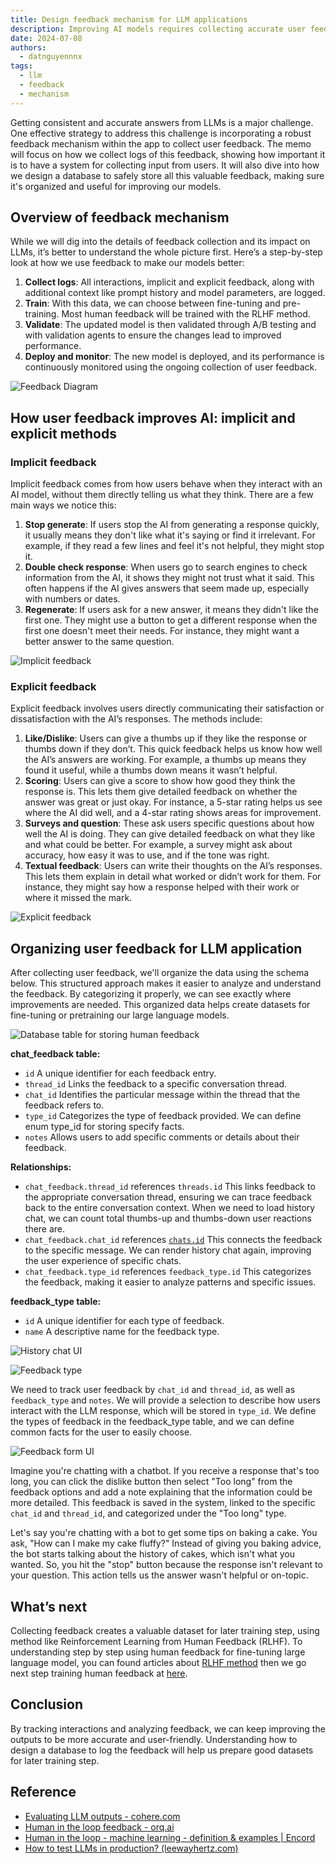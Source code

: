 ```yaml
---
title: Design feedback mechanism for LLM applications
description: Improving AI models requires collecting accurate user feedback,which can be difficult. The article explores more into the importance of collecting human feedback and discusses the need for creating an organized database to effectively store and use this valuable input. We hope to continuously improve our large language models, ensuring they deliver greater performance and match user expectations more effectively.
date: 2024-07-08
authors:
  - datnguyennnx
tags:
  - llm
  - feedback
  - mechanism
---
```


Getting consistent and accurate answers from LLMs is a major challenge. One effective strategy to address this challenge is incorporating a robust feedback mechanism within the app to collect user feedback. The memo will focus on how we collect logs of this feedback, showing how important it is to have a system for collecting input from users. It will also dive into how we design a database to safely store all this valuable feedback, making sure it's organized and useful for improving our models.

## Overview of feedback mechanism

While we will dig into the details of feedback collection and its impact on LLMs, it’s better to understand the whole picture first. Here’s a step-by-step look at how we use feedback to make our models better:

1. **Collect logs**: All interactions, implicit and explicit feedback, along with additional context like prompt history and model parameters, are logged.
2. **Train**: With this data, we can choose between fine-tuning and pre-training. Most human feedback will be trained with the RLHF method. 
3. **Validate**: The updated model is then validated through A/B testing and with validation agents to ensure the changes lead to improved performance.
4. **Deploy and monitor**: The new model is deployed, and its performance is continuously monitored using the ongoing collection of user feedback.

![Feedback Diagram](assets/feedback-mechanism.webp)

## How user feedback improves AI: implicit and explicit methods

### Implicit feedback

Implicit feedback comes from how users behave when they interact with an AI model, without them directly telling us what they think. There are a few main ways we notice this:

1. **Stop generate**: If users stop the AI from generating a response quickly, it usually means they don't like what it's saying or find it irrelevant. For example, if they read a few lines and feel it's not helpful, they might stop it.
2. **Double check response**: When users go to search engines to check information from the AI, it shows they might not trust what it said. This often happens if the AI gives answers that seem made up, especially with numbers or dates.
3. **Regenerate**: If users ask for a new answer, it means they didn't like the first one. They might use a button to get a different response when the first one doesn't meet their needs. For instance, they might want a better answer to the same question.

![Implicit feedback](assets/implicit_feedback.webp)

### Explicit feedback

Explicit feedback involves users directly communicating their satisfaction or dissatisfaction with the AI’s responses. The methods include:

1. **Like/Dislike**: Users can give a thumbs up if they like the response or thumbs down if they don’t. This quick feedback helps us know how well the AI’s answers are working. For example, a thumbs up means they found it useful, while a thumbs down means it wasn’t helpful.
2. **Scoring**: Users can give a score to show how good they think the response is. This lets them give detailed feedback on whether the answer was great or just okay. For instance, a 5-star rating helps us see where the AI did well, and a 4-star rating shows areas for improvement.
3. **Surveys and question**: These ask users specific questions about how well the AI is doing. They can give detailed feedback on what they like and what could be better. For example, a survey might ask about accuracy, how easy it was to use, and if the tone was right.
4. **Textual feedback**: Users can write their thoughts on the AI’s responses. This lets them explain in detail what worked or didn’t work for them. For instance, they might say how a response helped with their work or where it missed the mark.

![Explicit feedback](assets/explicit_feedback.webp)

## Organizing user feedback for LLM application

After collecting user feedback, we'll organize the data using the schema below. This structured approach makes it easier to analyze and understand the feedback. By categorizing it properly, we can see exactly where improvements are needed. This organized data helps create datasets for fine-tuning or pretraining our large language models.

![Database table for storing human feedback](assets/database_schema_feedback.webp)

**chat_feedback table:**

- `id` A unique identifier for each feedback entry.
- `thread_id` Links the feedback to a specific conversation thread.
- `chat_id` Identifies the particular message within the thread that the feedback refers to.
- `type_id` Categorizes the type of feedback provided. We can define enum type_id for storing specify facts.
- `notes` Allows users to add specific comments or details about their feedback.

**Relationships:**

- `chat_feedback.thread_id` references `threads.id` This links feedback to the appropriate conversation thread, ensuring we can trace feedback back to the entire conversation context. When we need to load history chat, we can count total thumbs-up and thumbs-down user reactions there are.
- `chat_feedback.chat_id` references [`chats.id`](http://chats.id) This connects the feedback to the specific message. We can render history chat again, improving the user experience of specific chats.
- `chat_feedback.type_id` references `feedback_type.id` This categorizes the feedback, making it easier to analyze patterns and specific issues.

**feedback_type table:**

- `id` A unique identifier for each type of feedback.
- `name` A descriptive name for the feedback type.

![History chat UI](assets/history_chat_feedback.webp)

![Feedback type](assets/type_feedback.webp)

We need to track user feedback by `chat_id` and `thread_id`, as well as `feedback_type` and `notes`. We will provide a selection to describe how users interact with the LLM response, which will be stored in `type_id`. We define the types of feedback in the feedback_type table, and we can define common facts for the user to easily choose.

![Feedback form UI](assets/ui_feedback_form.webp)

Imagine you're chatting with a chatbot. If you receive a response that's too long, you can click the dislike button then select "Too long" from the feedback options and add a note explaining that the information could be more detailed. This feedback is saved in the system, linked to the specific `chat_id` and `thread_id`, and categorized under the "Too long" type.

Let's say you're chatting with a bot to get some tips on baking a cake. You ask, "How can I make my cake fluffy?" Instead of giving you baking advice, the bot starts talking about the history of cakes, which isn't what you wanted. So, you hit the "stop" button because the response isn't relevant to your question. This action tells us the answer wasn't helpful or on-topic.

## What’s next

Collecting feedback creates a valuable dataset for later training step, using method like Reinforcement Learning from Human Feedback (RLHF). To understanding step by step using human feedback for fine-tuning large language model, you can found articles about [RLHF method](https://dwarvesf.hashnode.dev/challenges-faced-when-researching-rlhf-with-openassistant) then we go next step training human feedback at [here]().

## Conclusion

By tracking interactions and analyzing feedback, we can keep improving the outputs to be more accurate and user-friendly. Understanding how to design a database to log the feedback will help us prepare good datasets for later training step.

## Reference

- [Evaluating LLM outputs - cohere.com](https://cohere.com/blog/evaluating-llm-outputs)
- [Human in the loop feedback - orq.ai](https://docs.orq.ai/docs/human-in-the-loop-feedback)
- [Human in the loop - machine learning - definition & examples | Encord](https://encord.com/blog/human-in-the-loop-ai)
- [How to test LLMs in production? (leewayhertz.com)](https://www.leewayhertz.com/how-to-test-llms-in-production/#A/B-testing)
